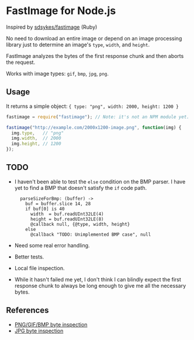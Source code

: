 # FastImage for Node.js

Inspired by [sdsykes/fastimage](https://github.com/sdsykes/fastimage) (Ruby)

No need to download an entire image or depend on an image processing library
just to determine an image's `type`, `width`, and `height`.

FastImage analyzes the bytes of the first response chunk and then aborts the
request.

Works with image types: `gif`, `bmp`, `jpg`, `png`.

## Usage

It returns a simple object: `{ type: "png", width: 2000, height: 1200 }`

~~~ javascript
fastimage = require("fastimage"); // Note: it's not an NPM module yet.

fastimage("http://example.com/2000x1200-image.png", function(img) {
  img.type,   // "png"
  img.width,  // 2000
  img.height, // 1200
});
~~~

## TODO

* I haven't been able  to test the `else` condition on the BMP parser. I have
  yet to find a BMP that doesn't satisfy the `if` code path.

        parseSizeForBmp: (buffer) ->
          buf = buffer.slice 14, 28
          if buf[0] is 40
            width  = buf.readUInt32LE(4)
            height = buf.readUInt32LE(8)
            @callback null, {@type, width, height}
          else
            @callback "TODO: Unimplemented BMP case", null

* Need some real error handling.
* Better tests.
* Local file inspection.
* While it hasn't failed me yet, I don't think I can blindly expect the first
  response chunk to always be long enough to give me all the necessary bytes.

## References

* [PNG/GIF/BMP byte inspection](http://dzone.com/snippets/determine-image-size)
* [JPG byte inspection](http://pennysmalls.com/find-jpeg-dimensions-fast-in-pure-ruby-no-ima)
